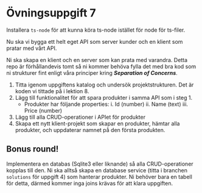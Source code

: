 # Övningsuppgift 7

Installera `ts-node` för att kunna köra ts-node istället för node för ts-filer.

Nu ska vi bygga ett helt eget API som server kunder och en klient som pratar med vårt API.

Ni ska skapa en klient och en server som kan prata med varandra. Detta repo är förhållandevis tomt så ni kommer behöva fylla det med bra kod som ni strukturer fint enligt våra principer kring ***Separation of Concerns***.

1. Titta igenom uppgiftens katalog och undersök projektstrukturen. Det är koden vi tittade på i lektion 8.
2. Lägg till funktionalitet för att spara produkter i samma API som i steg 1.
    - Produkter har följande properties:
        i. Id (number)
        ii. Name (text)
        iii. Price (number)
3. Lägg till alla CRUD-operationer i APIet för produkter
4. Skapa ett nytt klient-projekt som skapar en produkter, hämtar alla produkter, och uppdaterar namnet på
den första produkten.

## Bonus round!

Implementera en databas (Sqlite3 eller liknande) så alla CRUD-operationer kopplas till den.
Ni ska alltså skapa en database service (titta i branchen `solutions` för uppgift 4) som hanterar
produkter. Ni behöver bara en tabell för detta, därmed kommer inga joins krävas för att klara uppgiften.